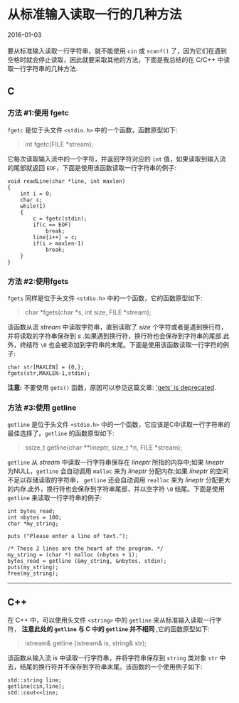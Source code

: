 # 从标准输入读取一行的几种方法
2016-01-03   <br />         
要从标准输入读取一行字符串，就不能使用 `cin` 或 `scanf()` 了，因为它们在遇到空格时就会停止读取，因此就要采取其他的方法，下面是我总结的在 C/C++ 中读取一行字符串的几种方法.      

## C
### 方法 #1:使用 fgetc     
`fgetc` 是位于头文件 `<stdio.h>` 中的一个函数，函数原型如下:      

> int fgetc(FILE *stream);

它每次读取输入流中的一个字符，并返回字符对应的 `int` 值，如果读取到输入流的尾部就返回 `EOF`，下面是使用该函数读取一行字符串的例子:         

    void readLine(char *line, int maxlen)
    {
    	int i = 0;
    	char c;
    	while(1)
    	{
    		c = fgetc(stdin);
    		if(c == EOF)
    			break;
    		line[i++] = c;
    		if(i > maxlen-1)
    			break;
    	}
    }
### 方法 #2:使用fgets
`fgets` 同样是位于头文件 `<stdio.h>` 中的一个函数，它的函数原型如下:        

> char *fgets(char *s, int size, FILE *stream);

该函数从流 _stream_ 中读取字符串，直到读取了 _size_ 个字符或者是遇到换行符，并将读取的字符串保存到 _s_ .如果遇到换行符，换行符也会保存到字符串的尾部.此外，终结符 `\0` 也会被添加到字符串的末尾。下面是使用该函数读取一行字符的例子:          

	char str[MAXLEN] = {0,};
	fgets(str,MAXLEN-1,stdin);
**注意:** 不要使用 `gets()` 函数，原因可以参见这篇文章: ['gets' is deprecated](http://www.studyandshare.info/gets_func.html).
### 方法 #3:使用 getline
`getline` 是位于头文件 `<stdio.h>` 中的一个函数，它应该是C中读取一行字符串的最佳选择了。`getline` 的函数原型如下:          
 
> ssize_t getline(char **lineptr, size_t *n, FILE *stream);

`getline` 从 _stream_ 中读取一行字符串保存在 _lineptr_ 所指的内存中;如果 _lineptr_ 为NULL，`getline` 会自动调用 `malloc` 来为 _lineptr_ 分配内存;如果 _lineptr_ 的空间不足以存储读取的字符串， `getline` 还会自动调用 `realloc` 来为 _lineptr_ 分配更大的内存.此外，换行符也会保存到字符串尾部，并以空字符 `\0` 结尾。下面是使用 `getline` 来读取一行字符串的例子:         

    int bytes_read;
    int nbytes = 100;
    char *my_string;
    
    puts ("Please enter a line of text.");
    
    /* These 2 lines are the heart of the program. */
    my_string = (char *) malloc (nbytes + 1);
    bytes_read = getline (&my_string, &nbytes, stdin);
    puts(my_string);
    free(my_string);

----------
## C++
在 C++ 中，可以使用头文件 `<string>` 中的 `getline` 来从标准输入读取一行字符， **注意此处的 `getline` 与 C 中的 `getline` 并不相同** ,它的函数原型如下:         

> istream& getline (istream& is, string& str); 

该函数从输入流 _is_ 中读取一行字符串，并将字符串保存到 `string` 类对象 `str` 中去，结尾的换行符并不保存到字符串末尾。该函数的一个使用例子如下:        

    std::string line;
    getline(cin,line);
    std::cout<<line;
